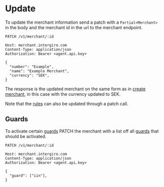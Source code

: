 # Update

To update the merchant information send a patch with a `Partial<Merchant>` in the body and the merchant id in the url to the merchant endpoint.

``` {1} JSON
PATCH /v1/merchant/:id

Host: merchant.intergiro.com
Content-Type: application/json
Authorization: Bearer <agent.api.key>

{
  "number": "Example",
  "name": "Example Merchant",
  "currency": "SEK",
}
```

The response is the updated merchant on the same form as in [create merchant](./create.html), in this case with the currency updated to SEK.

Note that the [rules](./rules.html) can also be updated through a patch call.

## Guards
To activate certain [guards](./rules.html#extended-state) PATCH the merchant with a list off all [guards](./rules.html#extended-state) that should be activated.

``` {1} JSON
PATCH /v1/merchant/:id

Host: merchant.intergiro.com
Content-Type: application/json
Authorization: Bearer <agent.api.key>

{
  "guard": ["iin"],
}
```

